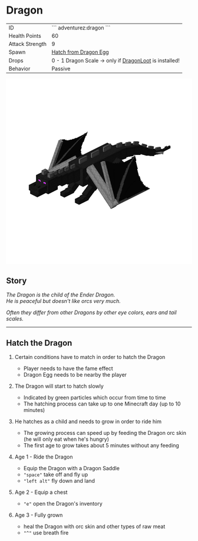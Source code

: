 # Dragon
<div class="combi" markdown>
<div class="divthing">
<table class="tablething">
    <tbody>
        <tr>
            <td class="first-column">ID</td>
            <td class="second-column">
            ```
            adventurez:dragon
            ```
            </td>
        </tr>
        <tr id="linear-top">
            <td class="first-column">Health Points</td>
            <td class="second-column">60</td>
        </tr>
        <tr id="linear-top">
            <td class="first-column">Attack Strength</td>
            <td class="second-column">9</td>
        </tr>
        <tr id="linear-top">
            <td class="first-column">Spawn</td>
            <td class="second-column"><a href="#hatch-the-dragon">Hatch from Dragon Egg</a></td>
        </tr>
        <tr id="linear-top">
            <td class="first-column">Drops</td>
            <td class="second-column">0 - 1 Dragon Scale -> only if <a href="https://modrinth.com/mod/dragonloot" target="_blank">DragonLoot</a> is installed!</td>
        </tr>
        <tr id="linear-top">
            <td class="first-column">Behavior</td>
            <td class="second-column">Passive</td>
        </tr>
    </tbody>
</table>
</div>
<div>
<img src="../../../../assets/adventurez/entities/dragon.png" loading="lazy" />
</div>
</div>

## Story

*The Dragon is the child of the Ender Dragon.*  
*He is peaceful but doesn't like orcs very much.*

*Often they differ from other Dragons by other eye colors, ears and tail scales.*

---

## Hatch the Dragon

1. Certain conditions have to match in order to hatch the Dragon

    * Player needs to have the fame effect
    * Dragon Egg needs to be nearby the player

2. The Dragon will start to hatch slowly

    * Indicated by green particles which occur from time to time
    * The hatching process can take up to one Minecraft day (up to 10 minutes)

3. He hatches as a child and needs to grow in order to ride him

    * The growing process can speed up by feeding the Dragon orc skin  
    (he will only eat when he's hungry)
    * The first age to grow takes about 5 minutes without any feeding

4. Age 1 - Ride the Dragon

    * Equip the Dragon with a Dragon Saddle
    * `"space"` take off and fly up
    * `"left alt"` fly down and land

5. Age 2 - Equip a chest

    * `"e"` open the Dragon's inventory

6. Age 3 - Fully grown

    * heal the Dragon with orc skin and other types of raw meat
    * `"^"` use breath fire